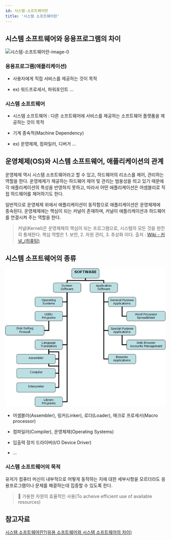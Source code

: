 ```yaml
---
id: 시스템-소프트웨어란
title: '시스템 소프트웨어란'
---
```


## 시스템 소프트웨어와 응용프로그램의 차이

![시스템-소프트웨어란-image-0](https://www.learncomputerscienceonline.com/wp-content/uploads/2019/06/Computer-System-Architecture.jpg)

### 응용프로그램(애플리케이션)

- 사용자에게 직접 서비스를 제공하는 것이 목적

- ex) 워드프로세서, 파워포인트 ...

### 시스템 소프트웨어

- 시스템 소프트웨어 : 다른 소프트웨어에 서비스를 제공하는 소프트웨어 플랫폼을 제공하는 것이 목적

- 기계 종속적(Machine Dependency)

- ex) 운영체제, 컴파일러, 디버거 ...

## 운영체제(OS)와 시스템 소프트웨어, 애플리케이션의 관계

운영체제 역시 시스템 소프트웨어라고 할 수 있고, 하드웨어의 리소스를 제어, 관리하는 역할을 한다. 운영체제가 제공하는 하드웨어 제어 및 관리는 범용성을 띄고 있기 때문에 각 애플리케이션의 특성을 반영하지 못하고, 따라서 어떤 애플리케이션은 어셈블리로 직접 하드웨어를 제어하기도 한다.

일반적으로 운영체제 위에서 애플리케이션이 동작함으로 애플리케이션은 운영체제에 종속된다. 운영체제에는 핵심이 되는 커널이 존재하며, 커널이 애플리케이션과 하드웨어를 연결시켜 주는 역할을 한다.

> 커널(Kernel)은 운영체제의 핵심이 되는 프로그램으로, 시스템의 모든 것을 완전히 통제한다. 핵심 역할은 1. 보안, 2. 자원 관리, 3. 추상화 이다.
> 출처 : [Wiki - 커널\_(컴퓨팅)](<https://ko.wikipedia.org/wiki/%EC%BB%A4%EB%84%90_(%EC%BB%B4%ED%93%A8%ED%8C%85)>)

## 시스템 소프트웨어의 종류

![시스템-소프트웨어란-image-1](images/시스템-소프트웨어란-image-1.png)

- 어셈블러(Assembler), 링커(Linker), 로더(Loader), 매크로 프로세서(Macro processor)

- 컴파일러(Compiler), 운영체제(Operating Systems)

- 입출력 장치 드라이버(I/O Device Driver)

- ...

### 시스템 소프트웨어의 목적

유저가 컴퓨터 머신이 내부적으로 어떻게 동작하는 지에 대한 세부사항을 모르더라도 응용프로그램이나 문제를 해결하는데 집중할 수 있도록 한다.

> 📌 가용한 자원의 효율적인 사용(To acheive efficient use of available resources)

## 참고자료

[시스템 소프트웨어란?(응용 소프트웨어와 시스템 소프트웨어의 차이)](http://dev.youngkyu.kr/5?category=577623)
